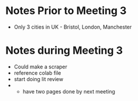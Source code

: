 # Notes Prior to Meeting 3
- Only 3 cities in UK - Bristol, London, Manchester


# Notes during Meeting 3
- Could make a scraper
- reference colab file
- start doing lit review
- - have two pages done by next meeting

